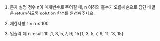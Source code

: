 1. 문제 설명
   정수 n이 매개변수로 주어질 때, n 이하의 홀수가 오름차순으로 담긴 배열을 return하도록 solution 함수를 완성해주세요.

2. 제한사항
   1 ≤ n ≤ 100

3. 입출력 예
   n result
   10 [1, 3, 5, 7, 9]
   15 [1, 3, 5, 7, 9, 11, 13, 15]
